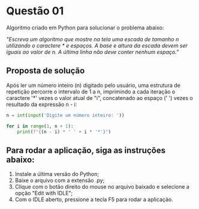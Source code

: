 <h1>Questão 01</h1>

Algoritmo criado em Python para solucionar o problema abaixo:

<i>"Escreva um algoritmo que mostre na tela uma escada de tamanho n utilizando o caractere * e espaços. A base e altura da escada devem ser iguais ao valor de n. A última linha não deve conter nenhum espaço."</i>


<h2>Proposta de solução</h2>

Após ler um número inteiro (n) digitado pelo usuário, uma estrutura de repetição percorre o intervalo de 1 a n, imprimindo a cada iteração o caractere '*' vezes o valor atual de "i", concatenado ao espaço (' ') vezes o resultado da expressão n - i:

```Python
n = int(input('Digite um número inteiro: '))

for i in range(1, n + 1):
    print(f"{(n - i) * ' ' + i * '*'}")
```

<h2>Para rodar a aplicação, siga as instruções abaixo:</h2>
<ol>
    <li>Instale a última versão do Python;</li>
    <li>Baixe o arquivo com a extensão .py;</li>
    <li>Clique com o botão direito do mouse no arquivo baixado e selecione a opção "Edit with IDLE";</li>
    <li>Com o IDLE aberto, pressione a tecla F5 para rodar a aplicação.</li>
</ol>